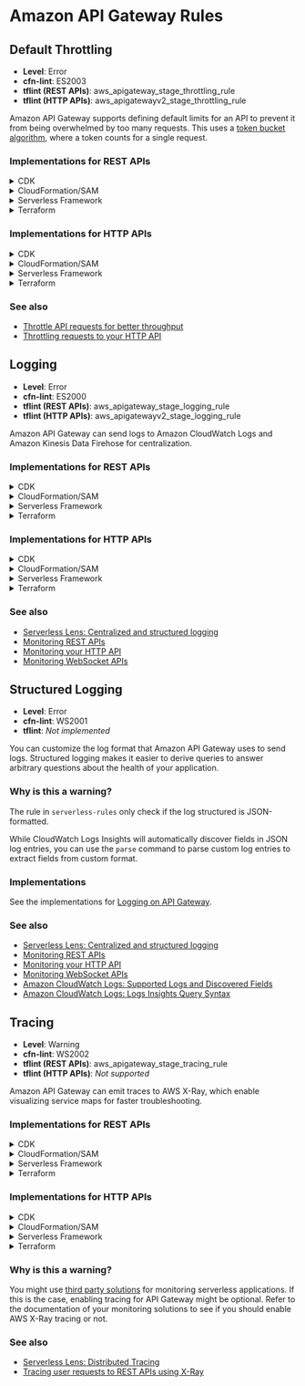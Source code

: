 Amazon API Gateway Rules
========================

## Default Throttling

* __Level__: Error
* __cfn-lint__: ES2003
* __tflint (REST APIs)__: aws_apigateway_stage_throttling_rule
* __tflint (HTTP APIs)__: aws_apigatewayv2_stage_throttling_rule

Amazon API Gateway supports defining default limits for an API to prevent it from being overwhelmed by too many requests. This uses a [token bucket algorithm](https://en.wikipedia.org/wiki/Token_bucket), where a token counts for a single request.

### Implementations for REST APIs

<details>
<summary>CDK</summary>

```typescript
import { RestApi } from '@aws-cdk/aws-apigateway';

export class MyStack extends cdk.Stack {
  constructor(scope: cdk.Construct, id: string, props?: cdk.StackProps) {
    super(scope, id, props);

    const myApi = new RestApi(
      scope, 'MyApi',
      {
        deployOptions: {
          // Throttling for default methods
          methodOptions: {
            '*/*': {
              throttlingBurstLimit: 1000,
              throttlingRateLimite: 10,
            }
          }
        },
      }
    );
  }
}
```
</details>

<details>
<summary>CloudFormation/SAM</summary>

__JSON__

```json
{
  "Resources": {
    "MyApi": {
      "Type": "AWS::Serverless::Api",
      "Properties": {
        "DefinitionUri": "openapi.yaml",
        // Throttling for default methods by setting HttpMethod  to '*' and
        // ResourcePath to '/*'
        "MethodSettings": [{
          "HttpMethod": "*",
          "ResourcePath": "/*",
          "ThrottlingRateLimit": 10,
          "ThrottlingBurstLimit": 1000
        }]
      }
    }
  }
}
```

__YAML__

```yaml
Resources:
  MyApi:
    Type: AWS::Serverless::Api
    Properties:
      DefinitionUri: openapi.yaml

      # Throttling for default methods by setting HttpMethod  to '*' and
      # ResourcePath to '/*'
      MethodSettings:
        - HttpMethod: "*"
          ResourcePath: "/*"
          ThrottlingRateLimit: 10
          ThrottlingBurstLimit: 1000
```
</details>

<details>
<summary>Serverless Framework</summary>

```yaml
resources:
  Resources:
    MyApi:
      Type: AWS::Serverless::Api
      Properties:
        DefinitionUri: openapi.yaml

        # Throttling for default methods by setting HttpMethod  to '*' and
        # ResourcePath to '/*'
        MethodSettings:
          - HttpMethod: "*"
            ResourcePath: "/*"
            ThrottlingRateLimit: 10
            ThrottlingBurstLimit: 1000
```
</details>

<details>
<summary>Terraform</summary>

```hcl
resource "aws_api_gateway_stage" "this" {
  body = file("openapi.yaml") 
}

resource "aws_api_gateway_deployment" "this" {
  rest_api_id = aws_api_gateway_rest_api.this.id

  triggers = {
    redeployment = sha1(jsonencode(aws_api_gateway_rest_api.this.body))
  }

  lifecycle {
    create_before_destroy = true
  }
}

resource "aws_api_gateway_stage" "this" {
  deployment_id = aws_api_gateway_deployment.this.id
  rest_api_id   = aws_api_gateway_rest_api.this.id
  stage_name    = "prod"
}

# Throttling for default methods by setting method_path to '*/*'
resource "aws_api_gateway_method_settings" "this" {
  rest_api_id = aws_api_gateway_rest_api.this.id
  stage_name  = aws_api_gateway_stage.this.stage_name
  method_path = "*/*"

  settings {
    throttling_burst_limit = 1000
    throttling_rate_limit  = 10
  }
}
```
</details>

### Implementations for HTTP APIs

<details>
<summary>CDK</summary>

__Remark__: this is currently not supported in AWS CDK as [an L2 construct](https://docs.aws.amazon.com/cdk/latest/guide/constructs.html) at the moment.

```typescript
import { CfnStage, HttpApi } from '@aws-cdk/aws-apigatewayv2';

export class MyStack extends cdk.Stack {
  constructor(scope: cdk.Construct, id: string, props?: cdk.StackProps) {
    super(scope, id, props);

    const myApi = new HttpApi(
      scope, 'MyApi'
    );

    // Throttling for default methods by setting method_path to '*/* using escape hatch.

    // See https://docs.aws.amazon.com/cdk/latest/guide/cfn_layer.html#cfn_layer_resource
    // for more information.
    const defaultStage = myApi.defaultStage.node.defaultChild as CfnStage;
    defaultStage.defaultRouteSettings = {
      throttlingBurstLimit = 1000,
      throttlingRateLimit = 10,
    };
  }
}
```
</details>

<details>
<summary>CloudFormation/SAM</summary>

__JSON__

```json
{
  "Resources": {
    "MyApi": {
      "Type": "AWS::Serverless::HttpApi",
      "Properties": {
        "DefinitionUri": "openapi.yaml",
        "StageName": "prod",
        "DefaultRouteSettings": {
          "ThrottlingBurstLimit": 1000,
          "ThrottlingRateLimit": 10
        }
      }
    }
  }
}
```

__YAML__

```yaml
Resources:
  MyApi:
    Type: AWS::Serverless::HttpApi
    Properties:
      DefinitionUri: "openapi.yaml"
      StageName: prod
      DefaultRouteSettings:
        ThrottlingBurstLimit: 1000
        ThrottlingRateLimit: 10
```
</details>

<details>
<summary>Serverless Framework</summary>

```yaml
resources:
  Resources:
    MyApi:
      Type: AWS::Serverless::HttpApi
      Properties:
        DefinitionUri: "openapi.yaml"
        StageName: prod
        DefaultRouteSettings:
          ThrottlingBurstLimit: 1000
          ThrottlingRateLimit: 10
```
</details>

<details>
<summary>Terraform</summary>

```hcl
resource "aws_apigatewayv2_api" "this" {
  name          = "my-api"
  protocol_type = "HTTP"
  body          = file("openapi.yaml") 
}

resource "aws_apigatewayv2_stage" "this" {
  api_id = aws_apigatewayv2_api.this.id
  name   = "prod"

  # Default throttling settings
  default_route_settings {
    throttling_burst_limit = 1000
    throttling_rate_limit  = 10
  }
}
```
</details>

### See also

* [Throttle API requests for better throughput](https://docs.aws.amazon.com/apigateway/latest/developerguide/api-gateway-request-throttling.html)
* [Throttling requests to your HTTP API](https://docs.aws.amazon.com/apigateway/latest/developerguide/http-api-throttling.html)

## Logging

* __Level__: Error
* __cfn-lint__: ES2000
* __tflint (REST APIs)__: aws_apigateway_stage_logging_rule
* __tflint (HTTP APIs)__: aws_apigatewayv2_stage_logging_rule

Amazon API Gateway can send logs to Amazon CloudWatch Logs and Amazon Kinesis Data Firehose for centralization.

### Implementations for REST APIs

<details>
<summary>CDK</summary>

```typescript
import { LogGroup } from '@aws-cdk/aws-logs';
import { LogGroupLogDestination, RestApi } from '@aws-cdk/aws-apigateway';

export class MyStack extends cdk.Stack {
  constructor(scope: cdk.Construct, id: string, props?: cdk.StackProps) {
    super(scope, id, props);

    const myLogGroup = new LogGroup(
      scope, 'MyLogGroup'
    );

    const myApi = new RestApi(
      scope, 'MyApi',
      {
        deployOptions: {
          // Setup logging for API Gateway
          accessLogDestination: new LogGroupLogDestination(myLogGroup),
          accessLogFormat: JSON.stringify({
            "stage" : "$context.stage",
            "request_id" : "$context.requestId",
            "api_id" : "$context.apiId",
            "resource_path" : "$context.resourcePath",
            "resource_id" : "$context.resourceId",
            "http_method" : "$context.httpMethod",
            "source_ip" : "$context.identity.sourceIp",
            "user-agent" : "$context.identity.userAgent",
            "account_id" : "$context.identity.accountId",
            "api_key" : "$context.identity.apiKey",
            "caller" : "$context.identity.caller",
            "user" : "$context.identity.user",
            "user_arn" : "$context.identity.userArn",
            "integration_latency": $context.integration.latency
          }),
        }
      }
    );
  }
}
```
</details>

<details>
<summary>CloudFormation/SAM</summary>

__JSON__

```json
{
  "Resource": {
    "Type": "AWS::Serverless::Api",
    "Properties": {
      "DefinitionUri": "openapi.yaml",

      // Setup logging for API Gateway
      "AccessLogSetting":{
        "DestinationArn": "arn:aws:logs:eu-west-1:123456789012:log-group:my-log-group",
        "Format": "{ \"stage\" : \"$context.stage\", \"request_id\" : \"$context.requestId\", \"api_id\" : \"$context.apiId\", \"resource_path\" : \"$context.resourcePath\", \"resource_id\" : \"$context.resourceId\", \"http_method\" : \"$context.httpMethod\", \"source_ip\" : \"$context.identity.sourceIp\", \"user-agent\" : \"$context.identity.userAgent\", \"account_id\" : \"$context.identity.accountId\", \"api_key\" : \"$context.identity.apiKey\", \"caller\" : \"$context.identity.caller\", \"user\" : \"$context.identity.user\", \"user_arn\" : \"$context.identity.userArn\", \"integration_latency\": $context.integration.latency }"
      }
    }
  }
}
```

__YAML__

```yaml
Resources:
  Api:
    Type: AWS::Serverless::Api
    Properties:
      DefinitionUri: openapi.yaml

      # Setup logging for API Gateway
      AccessLogSetting:
        DestinationArn: "arn:aws:logs:eu-west-1:123456789012:log-group:my-log-group"
        Format: |
          {
            "stage" : "$context.stage",
            "request_id" : "$context.requestId",
            "api_id" : "$context.apiId",
            "resource_path" : "$context.resourcePath",
            "resource_id" : "$context.resourceId",
            "http_method" : "$context.httpMethod",
            "source_ip" : "$context.identity.sourceIp",
            "user-agent" : "$context.identity.userAgent",
            "account_id" : "$context.identity.accountId",
            "api_key" : "$context.identity.apiKey",
            "caller" : "$context.identity.caller",
            "user" : "$context.identity.user",
            "user_arn" : "$context.identity.userArn",
            "integration_latency": $context.integration.latency
          }
```
</details>

<details>
<summary>Serverless Framework</summary>

```yaml
provider:
  name: aws
  logs:
    # Setup logging for API Gateway
    restApi:
      accessLogging: true
      format: |
        {
          "stage" : "$context.stage",
          "request_id" : "$context.requestId",
          "api_id" : "$context.apiId",
          "resource_path" : "$context.resourcePath",
          "resource_id" : "$context.resourceId",
          "http_method" : "$context.httpMethod",
          "source_ip" : "$context.identity.sourceIp",
          "user-agent" : "$context.identity.userAgent",
          "account_id" : "$context.identity.accountId",
          "api_key" : "$context.identity.apiKey",
          "caller" : "$context.identity.caller",
          "user" : "$context.identity.user",
          "user_arn" : "$context.identity.userArn",
          "integration_latency": $context.integration.latency
        }
```
</details>

<details>
<summary>Terraform</summary>

```hcl
resource "aws_api_gateway_rest_api" "this" {
  body = file("openapi.yaml")
}

resource "aws_api_gateway_deployment" "this" {
  rest_api_id = aws_api_gateway_rest_api.this.id

  triggers = {
    redeployment = sha1(jsonencode(aws_api_gateway_rest_api.this.body))
  }

  lifecycle {
    create_before_destroy = true
  }
}

resource "aws_api_gateway_stage" "this" {
  deployment_id = aws_api_gateway_deployment.this.id
  rest_api_id   = aws_api_gateway_rest_api.this.id
  stage_name    = "prod"

  # Setup logging for API Gateway
  access_log_settings {
    destination_arn = "arn:aws:logs:eu-west-1:123456789012:log-group:my-log-group"
    format = <<EOF
{
  "stage" : "$context.stage",
  "request_id" : "$context.requestId",
  "api_id" : "$context.apiId",
  "resource_path" : "$context.resourcePath",
  "resource_id" : "$context.resourceId",
  "http_method" : "$context.httpMethod",
  "source_ip" : "$context.identity.sourceIp",
  "user-agent" : "$context.identity.userAgent",
  "account_id" : "$context.identity.accountId",
  "api_key" : "$context.identity.apiKey",
  "caller" : "$context.identity.caller",
  "user" : "$context.identity.user",
  "user_arn" : "$context.identity.userArn",
  "integration_latency": $context.integration.latency
}
EOF
  }
}
```
</details>

### Implementations for HTTP APIs

<details>
<summary>CDK</summary>

__Remark__: this is currently not supported in AWS CDK as [an L2 construct](https://docs.aws.amazon.com/cdk/latest/guide/constructs.html) at the moment. See [this GitHub issue](https://github.com/aws/aws-cdk/issues/11100) for more details.

```typescript
import { CfnStage, HttpApi } from '@aws-cdk/aws-apigatewayv2';

export class MyStack extends cdk.Stack {
  constructor(scope: cdk.Construct, id: string, props?: cdk.StackProps) {
    super(scope, id, props);

    const myApi = new HttpApi(
      scope, 'MyApi'
    );

    // Setup logging for API Gateway using escape hatch.

    // See https://github.com/aws/aws-cdk/issues/11100 and
    // https://docs.aws.amazon.com/cdk/latest/guide/cfn_layer.html#cfn_layer_resource
    // for more information.
    const defaultStage = myApi.defaultStage.node.defaultChild as CfnStage;
    defaultStage.accessLogSettings = {
      destinationArn: '',
      format: JSON.stringify({
        "stage" : "$context.stage",
        "request_id" : "$context.requestId",
        "api_id" : "$context.apiId",
        "resource_path" : "$context.resourcePath",
        "resource_id" : "$context.resourceId",
        "http_method" : "$context.httpMethod",
        "source_ip" : "$context.identity.sourceIp",
        "user-agent" : "$context.identity.userAgent",
        "account_id" : "$context.identity.accountId",
        "api_key" : "$context.identity.apiKey",
        "caller" : "$context.identity.caller",
        "user" : "$context.identity.user",
        "user_arn" : "$context.identity.userArn",
        "integration_latency": $context.integration.latency
      }),
    };
  }
}
```

</details>

<details>
<summary>CloudFormation/SAM</summary>

__JSON__

```json
{
  "Resource": {
    "Type": "AWS::Serverless::HttpApi",
    "Properties": {
      "DefinitionUri": "openapi.yaml",

      // Setup logging for API Gateway
      "AccessLogSettings":{
        "DestinationArn": "arn:aws:logs:eu-west-1:123456789012:log-group:my-log-group",
        "Format": "{ \"stage\" : \"$context.stage\", \"request_id\" : \"$context.requestId\", \"api_id\" : \"$context.apiId\", \"resource_path\" : \"$context.resourcePath\", \"resource_id\" : \"$context.resourceId\", \"http_method\" : \"$context.httpMethod\", \"source_ip\" : \"$context.identity.sourceIp\", \"user-agent\" : \"$context.identity.userAgent\", \"account_id\" : \"$context.identity.accountId\", \"api_key\" : \"$context.identity.apiKey\", \"caller\" : \"$context.identity.caller\", \"user\" : \"$context.identity.user\", \"user_arn\" : \"$context.identity.userArn\", \"integration_latency\": $context.integration.latency }"
      }
    }
  }
}
```

__YAML__

```yaml
Resources:
  Api:
    Type: AWS::Serverless::HttpApi
    Properties:
      DefinitionUri: openapi.yaml

      # Setup logging for API Gateway
      AccessLogSettings:
        DestinationArn: "arn:aws:logs:eu-west-1:123456789012:log-group:my-log-group"
        Format: |
          {
            "stage" : "$context.stage",
            "request_id" : "$context.requestId",
            "api_id" : "$context.apiId",
            "resource_path" : "$context.resourcePath",
            "resource_id" : "$context.resourceId",
            "http_method" : "$context.httpMethod",
            "source_ip" : "$context.identity.sourceIp",
            "user-agent" : "$context.identity.userAgent",
            "account_id" : "$context.identity.accountId",
            "api_key" : "$context.identity.apiKey",
            "caller" : "$context.identity.caller",
            "user" : "$context.identity.user",
            "user_arn" : "$context.identity.userArn",
            "integration_latency": $context.integration.latency
          }
```
</details>

<details>
<summary>Serverless Framework</summary>

```yaml
provider:
  name: aws
  logs:
    httpApi:
      format: |
        {
          "stage" : "$context.stage",
          "request_id" : "$context.requestId",
          "api_id" : "$context.apiId",
          "resource_path" : "$context.resourcePath",
          "resource_id" : "$context.resourceId",
          "http_method" : "$context.httpMethod",
          "source_ip" : "$context.identity.sourceIp",
          "user-agent" : "$context.identity.userAgent",
          "account_id" : "$context.identity.accountId",
          "api_key" : "$context.identity.apiKey",
          "caller" : "$context.identity.caller",
          "user" : "$context.identity.user",
          "user_arn" : "$context.identity.userArn",
          "integration_latency": $context.integration.latency
        }
```
</details>

<details>
<summary>Terraform</summary>

```hcl
resource "aws_apigatewayv2_api" "this" {
  name          = "my-api"
  protocol_type = "HTTP"
  body          = file("openapi.yaml") 
}

resource "aws_apigatewayv2_stage" "this" {
  api_id = aws_apigatewayv2_api.this.id
  name   = "prod"

  # Setup logging for API Gateway
  access_log_settings {
    destination_arn = "arn:aws:logs:eu-west-1:123456789012:log-group:my-log-group"
    format = <<EOF
{
  "stage" : "$context.stage",
  "request_id" : "$context.requestId",
  "api_id" : "$context.apiId",
  "resource_path" : "$context.resourcePath",
  "resource_id" : "$context.resourceId",
  "http_method" : "$context.httpMethod",
  "source_ip" : "$context.identity.sourceIp",
  "user-agent" : "$context.identity.userAgent",
  "account_id" : "$context.identity.accountId",
  "api_key" : "$context.identity.apiKey",
  "caller" : "$context.identity.caller",
  "user" : "$context.identity.user",
  "user_arn" : "$context.identity.userArn",
  "integration_latency": $context.integration.latency
}
EOF
  }
}
```
</details>

### See also

* [Serverless Lens: Centralized and structured logging](https://docs.aws.amazon.com/wellarchitected/latest/serverless-applications-lens/centralized-and-structured-logging.html)
* [Monitoring REST APIs](https://docs.aws.amazon.com/apigateway/latest/developerguide/rest-api-monitor.html)
* [Monitoring your HTTP API](https://docs.aws.amazon.com/apigateway/latest/developerguide/http-api-monitor.html)
* [Monitoring WebSocket APIs](https://docs.aws.amazon.com/apigateway/latest/developerguide/websocket-api-monitor.html)

## Structured Logging

* __Level__: Error
* __cfn-lint__: WS2001
* __tflint__: _Not implemented_

You can customize the log format that Amazon API Gateway uses to send logs. Structured logging makes it easier to derive queries to answer arbitrary questions about the health of your application.

### Why is this a warning?

The rule in `serverless-rules` only check if the log structured is JSON-formatted.

While CloudWatch Logs Insights will automatically discover fields in JSON log entries, you can use the `parse` command to parse custom log entries to extract fields from custom format.

### Implementations

See the implementations for [Logging on API Gateway](#logging).

### See also

* [Serverless Lens: Centralized and structured logging](https://docs.aws.amazon.com/wellarchitected/latest/serverless-applications-lens/centralized-and-structured-logging.html)
* [Monitoring REST APIs](https://docs.aws.amazon.com/apigateway/latest/developerguide/rest-api-monitor.html)
* [Monitoring your HTTP API](https://docs.aws.amazon.com/apigateway/latest/developerguide/http-api-monitor.html)
* [Monitoring WebSocket APIs](https://docs.aws.amazon.com/apigateway/latest/developerguide/websocket-api-monitor.html)
* [Amazon CloudWatch Logs: Supported Logs and Discovered Fields](https://docs.aws.amazon.com/AmazonCloudWatch/latest/logs/CWL_AnalyzeLogData-discoverable-fields.html)
* [Amazon CloudWatch Logs: Logs Insights Query Syntax](https://docs.aws.amazon.com/AmazonCloudWatch/latest/logs/CWL_QuerySyntax.html)

## Tracing

* __Level__: Warning
* __cfn-lint__: WS2002
* __tflint (REST APIs)__: aws_apigateway_stage_tracing_rule
* __tflint (HTTP APIs)__: _Not supported_

Amazon API Gateway can emit traces to AWS X-Ray, which enable visualizing service maps for faster troubleshooting.

### Implementations for REST APIs

<details>
<summary>CDK</summary>

```typescript
export class MyStack extends cdk.Stack {
  constructor(scope: cdk.Construct, id: string, props?: cdk.StackProps) {
    super(scope, id, props);

    
  }
}
```
</details>

<details>
<summary>CloudFormation/SAM</summary>

__JSON__

```json
```

__YAML__

```yaml
```
</details>

<details>
<summary>Serverless Framework</summary>

```yaml
```
</details>

<details>
<summary>Terraform</summary>

```hcl
```
</details>

### Implementations for HTTP APIs

<details>
<summary>CDK</summary>

```typescript
export class MyStack extends cdk.Stack {
  constructor(scope: cdk.Construct, id: string, props?: cdk.StackProps) {
    super(scope, id, props);

    
  }
}
```
</details>

<details>
<summary>CloudFormation/SAM</summary>

__JSON__

```json
```

__YAML__

```yaml
```
</details>

<details>
<summary>Serverless Framework</summary>

```yaml
```
</details>

<details>
<summary>Terraform</summary>

```hcl
```
</details>

### Why is this a warning?

You might use [third party solutions](https://aws.amazon.com/lambda/partners/) for monitoring serverless applications. If this is the case, enabling tracing for API Gateway might be optional. Refer to the documentation of your monitoring solutions to see if you should enable AWS X-Ray tracing or not.

### See also

* [Serverless Lens: Distributed Tracing](https://docs.aws.amazon.com/wellarchitected/latest/serverless-applications-lens/distributed-tracing.html)
* [Tracing user requests to REST APIs using X-Ray](https://docs.aws.amazon.com/apigateway/latest/developerguide/apigateway-xray.html)